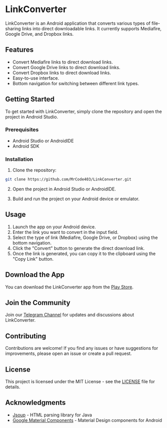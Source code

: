 # LinkConverter
LinkConverter is an Android application that converts various types of file-sharing links into direct downloadable links. It currently supports Mediafire, Google Drive, and Dropbox links.

## Features

- Convert Mediafire links to direct download links.
- Convert Google Drive links to direct download links.
- Convert Dropbox links to direct download links.
- Easy-to-use interface.
- Bottom navigation for switching between different link types.

## Getting Started

To get started with LinkConverter, simply clone the repository and open the project in Android Studio.

### Prerequisites

- Android Studio or AndroidIDE
- Android SDK

### Installation

1. Clone the repository:
```bash
git clone https://github.com/MrCode403/LinkConverter.git
```
2. Open the project in Android Studio or AndroidIDE.

3. Build and run the project on your Android device or emulator.

## Usage

1. Launch the app on your Android device.
2. Enter the link you want to convert in the input field.
3. Select the type of link (Mediafire, Google Drive, or Dropbox) using the bottom navigation.
4. Click the "Convert" button to generate the direct download link.
5. Once the link is generated, you can copy it to the clipboard using the "Copy Link" button.

## Download the App

You can download the LinkConverter app from the [Play Store](https://play.google.com/store/apps/details?id=xyz.illuminate.dlinks).

## Join the Community

Join our [Telegram Channel](https://t.me/team_illuminate) for updates and discussions about LinkConverter.

## Contributing

Contributions are welcome! If you find any issues or have suggestions for improvements, please open an issue or create a pull request.

## License

This project is licensed under the MIT License - see the [LICENSE](LICENSE) file for details.

## Acknowledgments

- [Jsoup](https://jsoup.org/) - HTML parsing library for Java
- [Google Material Components](https://github.com/material-components/material-components-android) - Material Design components for Android
